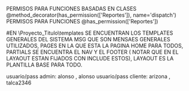 PERMISOS PARA FUNCIONES BASADAS EN CLASES 
@method_decorator(has_permission(['Reportes']), name='dispatch')
PERMISOS PARA FUNCIONES
@has_permission(['Reportes'])


#EN \Proyecto_Titulo\templates SE ENCUENTRAN LOS TEMPLATES GENERALES DEL SISTEMA 
MSG QUE SON MENSAES GENERALES UTILIZADOS,
PAGES EN LA QUE ESTA LA PAGINA HOME PARA TODOS,
PARTIALS SE ENCUENTRA EL NAV Y EL FOOTER ( NOTAR QUE EN EL LAYAOUT ESTAN FIJADOS CON INCLUDE ESTOS),
LAYAOUT ES LA PLANTILLA BASE PARA TODO.


usuario/pass admin: alonso , alonso
usuario/pass cliente: arizona , talca2346